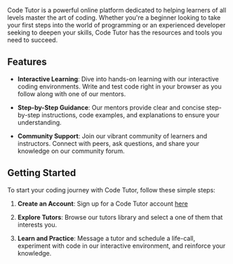 Code Tutor is a powerful online platform dedicated to helping learners of all levels master the art of coding. Whether you're a beginner looking to take your first steps into the world of programming or an experienced developer seeking to deepen your skills, Code Tutor has the resources and tools you need to succeed.


## Features

- **Interactive Learning**: Dive into hands-on learning with our interactive coding environments. Write and test code right in your browser as you follow along with one of our mentors.

- **Step-by-Step Guidance**: Our mentors provide clear and concise step-by-step instructions, code examples, and explanations to ensure your understanding.

- **Community Support**: Join our vibrant community of learners and instructors. Connect with peers, ask questions, and share your knowledge on our community forum.

## Getting Started

To start your coding journey with Code Tutor, follow these simple steps:

1. **Create an Account**: Sign up for a Code Tutor account [here](https://www.code-tutor.dev/)

2. **Explore Tutors**: Browse our tutors library and select a one of them that interests you.

3. **Learn and Practice**: Message a tutor and schedule a life-call, experiment with code in our interactive environment, and reinforce your knowledge.
